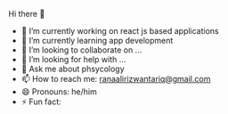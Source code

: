 Hi there 👋

- 🔭 I’m currently working on react js based applications
- 🌱 I’m currently learning app development
- 👯 I’m looking to collaborate on ...
- 🤔 I’m looking for help with ...
- 💬 Ask me about phsycology
- 📫 How to reach me: ranaalirizwantariq@gmail.com
- 😄 Pronouns: he/him
- ⚡ Fun fact: 

